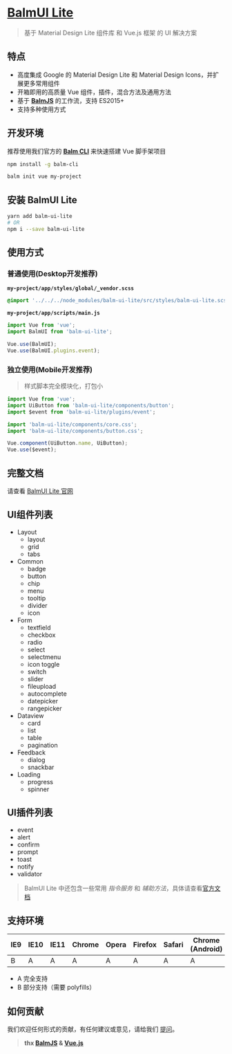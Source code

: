 # [BalmUI Lite](http://balmjs.com/ui-vue-lite/)
> 基于 Material Design Lite 组件库 和 Vue.js 框架 的 UI 解决方案

## 特点

- 高度集成 Google 的 Material Design Lite 和 Material Design Icons，并扩展更多常用组件
- 开箱即用的高质量 Vue 组件，插件，混合方法及通用方法
- 基于 __[BalmJS](http://balmjs.com/)__ 的工作流，支持 ES2015+
- 支持多种使用方式

## 开发环境

推荐使用我们官方的 __[Balm CLI](https://github.com/balmjs/balm-cli)__ 来快速搭建 Vue 脚手架项目

```sh
npm install -g balm-cli

balm init vue my-project
```

## 安装 BalmUI Lite

```sh
yarn add balm-ui-lite
# OR
npm i --save balm-ui-lite
```

## 使用方式

### 普通使用(Desktop开发推荐)

__`my-project/app/styles/global/_vendor.scss`__

```css
@import '../../../node_modules/balm-ui-lite/src/styles/balm-ui-lite.scss';
```

__`my-project/app/scripts/main.js`__

```js
import Vue from 'vue';
import BalmUI from 'balm-ui-lite';

Vue.use(BalmUI);
Vue.use(BalmUI.plugins.event);
```

### 独立使用(Mobile开发推荐)
> 样式脚本完全模块化，打包小

```js
import Vue from 'vue';
import UiButton from 'balm-ui-lite/components/button';
import $event from 'balm-ui-lite/plugins/event';

import 'balm-ui-lite/components/core.css';
import 'balm-ui-lite/components/button.css';

Vue.component(UiButton.name, UiButton);
Vue.use($event);
```

## 完整文档

请查看 [BalmUI Lite 官网](http://balmjs.com/ui-vue-lite/)

## UI组件列表

- Layout
    - layout
    - grid
    - tabs
- Common
    - badge
    - button
    - chip
    - menu
    - tooltip
    - divider
    - icon
- Form
    - textfield
    - checkbox
    - radio
    - select
    - selectmenu
    - icon toggle
    - switch
    - slider
    - fileupload
    - autocomplete
    - datepicker
    - rangepicker
- Dataview
    - card
    - list
    - table
    - pagination
- Feedback
    - dialog
    - snackbar
- Loading
    - progress
    - spinner

## UI插件列表

- event
- alert
- confirm
- prompt
- toast
- notify
- validator

> BalmUI Lite 中还包含一些常用 _指令服务_ 和 _辅助方法_，具体请查看[官方文档](http://balmjs.com/ui-vue-lite/)

## 支持环境

| IE9 | IE10 | IE11 | Chrome | Opera | Firefox | Safari | Chrome (Android) | Mobile Safari |
|-----|------|------|--------|-------|---------|--------|------------------|---------------|
| B   | A    | A    | A      | A     | A       | A      | A                | A             |

- A 完全支持
- B 部分支持（需要 polyfills）

## 如何贡献

我们欢迎任何形式的贡献，有任何建议或意见，请给我们 [提问](https://github.com/balmjs/ui-vue-lite/issues)。


> __thx [BalmJS](http://balmjs.com/) & [Vue.js](https://vuejs.org/)__
